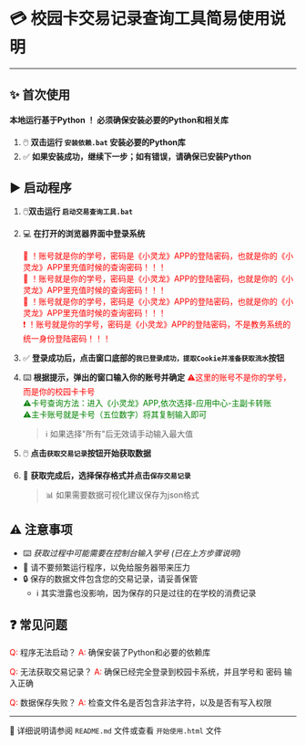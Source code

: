 # 💳 校园卡交易记录查询工具简易使用说明

---

## ✨ 首次使用
#### 本地运行基于Python ！ 必须确保安装必要的Python和相关库
1.  🖱️ **双击运行 `安装依赖.bat` 安装必要的Python库**
2.  ✅ **如果安装成功，继续下一步；如有错误，请确保已安装Python**

## ▶️ 启动程序

1.  🖱️**双击运行 `启动交易查询工具.bat`**
2.  💻 **在打开的浏览器界面中登录系统**

    <font color="red">🔑 ！账号就是你的学号，密码是《小灵龙》APP的登陆密码，也就是你的《小灵龙》APP里充值时候的查询密码！！！</font>                   
    <font color="red">🔑 ！账号就是你的学号，密码是《小灵龙》APP的登陆密码，也就是你的《小灵龙》APP里充值时候的查询密码！！！</font>                  
    <font color="red">🔑 ！账号就是你的学号，密码是《小灵龙》APP的登陆密码，也就是你的《小灵龙》APP里充值时候的查询密码！！！</font>                   
    <font color="red">❗ ！账号就是你的学号，密码是《小灵龙》APP的登陆密码，不是教务系统的统一身份登陆密码！！！</font>                          

3.  ✅ **登录成功后，点击窗口底部的`我已登录成功，提取Cookie并准备获取流水`按钮**
4.  ⌨️ **根据提示，弹出的窗口输入你的账号并确定** 
        <font color="red">⚠️这里的账号不是你的学号，而是你的校园卡卡号</font>                
        <font color="green">⚠️卡号查询方法：进入《小灵龙》APP,依次选择-应用中心-主副卡转账</font>                 
        <font color="green">⚠️主卡账号就是卡号（五位数字）将其复制输入即可</font>                       

    > ℹ️ 如果选择"所有"后无效请手动输入最大值

6.  🖱️ **点击`获取交易记录`按钮开始获取数据**
7.  💾 **获取完成后，选择保存格式并点击`保存交易记录`**

    > 📊 如果需要数据可视化建议保存为json格式

## ⚠️ 注意事项

-   ⌨️ *获取过程中可能需要在控制台输入学号 (已在上方步骤说明)*
-   🚫 请不要频繁运行程序，以免给服务器带来压力
-   🔒 保存的数据文件包含您的交易记录，请妥善保管
    -   ℹ️ 其实泄露也没影响，因为保存的只是过往的在学校的消费记录

## ❓ 常见问题

<font color="red">Q:</font> 程序无法启动？
<font color="red">A:</font> 确保安装了Python和必要的依赖库

<font color="red">Q:</font> 无法获取交易记录？
<font color="red">A:</font> 确保已经完全登录到校园卡系统，并且学号和 密码 输入正确

<font color="red">Q:</font> 数据保存失败？
<font color="red">A:</font> 检查文件名是否包含非法字符，以及是否有写入权限

---

🔗 详细说明请参阅 `README.md` 文件或查看 `开始使用.html` 文件 